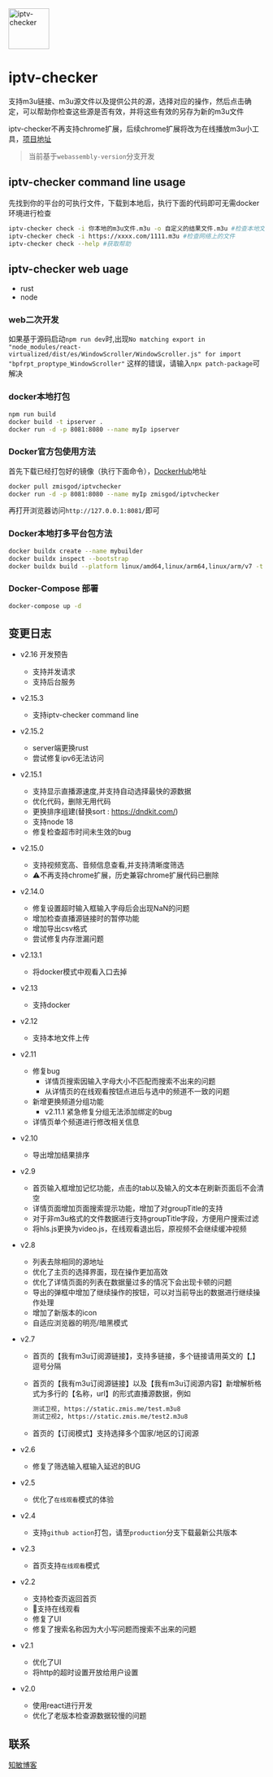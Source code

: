 <img alt="iptv-checker" src="https://github.com/zhimin-dev/iptv-checker/blob/react-version/src/assets/icon.png" height=80>

# iptv-checker

支持m3u链接、m3u源文件以及提供公共的源，选择对应的操作，然后点击确定，可以帮助你检查这些源是否有效，并将这些有效的另存为新的m3u文件

iptv-checker不再支持chrome扩展，后续chrome扩展将改为在线播放m3u小工具，[项目地址](https://github.com/zhimin-dev/iptv-player)

> 当前基于`webassembly-version`分支开发

## iptv-checker command line usage

先找到你的平台的可执行文件，下载到本地后，执行下面的代码即可无需docker环境进行检查

```bash
iptv-checker check -i 你本地的m3u文件.m3u -o 自定义的结果文件.m3u #检查本地文件
iptv-checker check -i https://xxxx.com/1111.m3u #检查网络上的文件
iptv-checker check --help #获取帮助
```

## iptv-checker web uage

- rust
- node

### web二次开发

如果基于源码启动`npm run dev`时,出现`No matching export in "node_modules/react-virtualized/dist/es/WindowScroller/WindowScroller.js" for import "bpfrpt_proptype_WindowScroller"` 这样的错误，请输入`npx patch-package`可解决

### docker本地打包

```bash
npm run build
docker build -t ipserver .
docker run -d -p 8081:8080 --name myIp ipserver
```

### Docker官方包使用方法

首先下载已经打包好的镜像（执行下面命令），[DockerHub](https://hub.docker.com/r/zmisgod/iptvchecker)地址

```bash
docker pull zmisgod/iptvchecker
docker run -d -p 8081:8080 --name myIp zmisgod/iptvchecker
```

再打开浏览器访问`http://127.0.0.1:8081/`即可

### Docker本地打多平台包方法

```bash
docker buildx create --name mybuilder
docker buildx inspect --bootstrap
docker buildx build --platform linux/amd64,linux/arm64,linux/arm/v7 -t zmisgod/iptvchecker:latest --push .
```

### Docker-Compose 部署

```bash
docker-compose up -d
```

## 变更日志

- v2.16 开发预告
  - 支持并发请求
  - 支持后台服务
- v2.15.3
  - 支持iptv-checker command line
- v2.15.2
  - server端更换rust
  - 尝试修复ipv6无法访问
- v2.15.1
  - 支持显示直播源速度,并支持自动选择最快的源数据
  - 优化代码，删除无用代码
  - 更换排序组建(替换sort : https://dndkit.com/)
  - 支持node 18
  - 修复检查超市时间未生效的bug
- v2.15.0
  - 支持视频宽高、音频信息查看,并支持清晰度筛选
  - ⚠️不再支持chrome扩展，历史兼容chrome扩展代码已删除
- v2.14.0
  - 修复设置超时输入框输入字母后会出现NaN的问题
  - 增加检查直播源链接时的暂停功能
  - 增加导出csv格式
  - 尝试修复内存泄漏问题
- v2.13.1
  - 将docker模式中观看入口去掉
- v2.13
  - 支持docker
- v2.12
  - 支持本地文件上传
- v2.11
  - 修复bug
    - 详情页搜索因输入字母大小不匹配而搜索不出来的问题
    - 从详情页的在线观看按钮点进后与选中的频道不一致的问题
  - 新增更换频道分组功能
    - v2.11.1 紧急修复分组无法添加绑定的bug
  - 详情页单个频道进行修改相关信息

- v2.10
  - 导出增加结果排序
- v2.9
  - 首页输入框增加记忆功能，点击的tab以及输入的文本在刷新页面后不会清空
  - 详情页面增加页面搜索提示功能，增加了对groupTitle的支持
  - 对于非m3u格式的文件数据进行支持groupTitle字段，方便用户搜索过滤
  - 将hls.js更换为video.js，在线观看退出后，原视频不会继续缓冲视频
- v2.8
  - 列表去除相同的源地址
  - 优化了主页的选择界面，现在操作更加高效
  - 优化了详情页面的列表在数据量过多的情况下会出现卡顿的问题
  - 导出的弹框中增加了继续操作的按钮，可以对当前导出的数据进行继续操作处理
  - 增加了新版本的icon
  - 自适应浏览器的明亮/暗黑模式
- v2.7
  - 首页的【我有m3u订阅源链接】，支持多链接，多个链接请用英文的【,】逗号分隔
  - 首页的【我有m3u订阅源链接】以及【我有m3u订阅源内容】新增解析格式为多行的【名称，url】的形式直播源数据，例如

    ```bash
    测试卫视, https://static.zmis.me/test.m3u8
    测试卫视2, https://static.zmis.me/test2.m3u8
    ```
  
  - 首页的【订阅模式】支持选择多个国家/地区的订阅源
- v2.6
  - 修复了筛选输入框输入延迟的BUG
- v2.5
  - 优化了`在线观看`模式的体验
- v2.4
  - 支持`github action`打包，请至`production`分支下载最新公共版本
- v2.3
  - 首页支持`在线观看`模式
- v2.2
  - 支持检查页返回首页
  - 🌟支持在线观看
  - 修复了UI
  - 修复了搜索名称因为大小写问题而搜索不出来的问题
- v2.1
  - 优化了UI
  - 将http的超时设置开放给用户设置
- v2.0
  - 使用react进行开发
  - 优化了老版本检查源数据较慢的问题

## 联系

[知敏博客](https://zmis.me/user/zmisgod)
